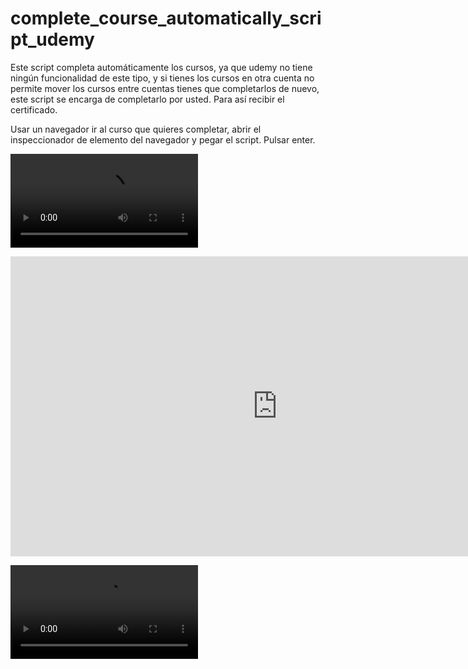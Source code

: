 # complete_course_automatically_script_udemy
Este script completa automáticamente los cursos, ya que udemy no tiene ningún funcionalidad de este tipo, y si tienes los cursos en otra cuenta no permite mover los cursos entre cuentas tienes que completarlos de nuevo, este script se encarga de completarlo por usted. Para así recibir el certificado.

Usar un navegador ir al curso que quieres completar, abrir el inspeccionador de elemento del navegador y pegar el script. Pulsar enter.

<video src="https://raw.githubusercontent.com/pacoDevelop/complete_course_automatically_script_udemy/main/video_2022-06-08_00-30-33.mp4"></video>
<iframe width="854" height="480" src="https://raw.githubusercontent.com/pacoDevelop/complete_course_automatically_script_udemy/main/video_2022-06-08_00-30-33.mp4"" frameborder="0" allowfullscreen></iframe>

<video src="https://user-images.githubusercontent.com/126239/151336683-4f0c423a-7bd5-4580-888b-4c08fdfdd4e9.mp4"></video>
